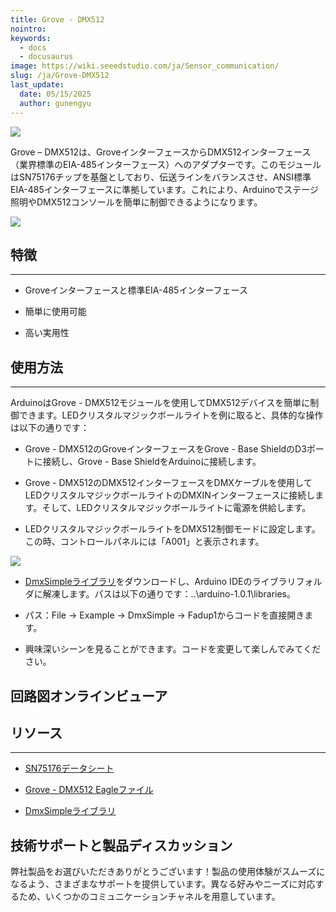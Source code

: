 ```yaml
---
title: Grove - DMX512
nointro:
keywords:
  - docs
  - docusaurus
image: https://wiki.seeedstudio.com/ja/Sensor_communication/
slug: /ja/Grove-DMX512
last_update:
  date: 05/15/2025
  author: gunengyu
---
```



![](https://files.seeedstudio.com/wiki/Grove-DMX512/img/DMX512_01.jpg)

Grove – DMX512は、GroveインターフェースからDMX512インターフェース（業界標準のEIA-485インターフェース）へのアダプターです。このモジュールはSN75176チップを基盤としており、伝送ラインをバランスさせ、ANSI標準EIA-485インターフェースに準拠しています。これにより、Arduinoでステージ照明やDMX512コンソールを簡単に制御できるようになります。

[![](https://files.seeedstudio.com/wiki/Seeed-WiKi/docs/images/300px-Get_One_Now_Banner-ragular.png)](https://www.seeedstudio.com/Grove-DMX512-p-1447.html)

## 特徴

---

* Groveインターフェースと標準EIA-485インターフェース

* 簡単に使用可能

* 高い実用性

## 使用方法

---
ArduinoはGrove - DMX512モジュールを使用してDMX512デバイスを簡単に制御できます。LEDクリスタルマジックボールライトを例に取ると、具体的な操作は以下の通りです：

* Grove - DMX512のGroveインターフェースをGrove - Base ShieldのD3ポートに接続し、Grove - Base ShieldをArduinoに接続します。

* Grove - DMX512のDMX512インターフェースをDMXケーブルを使用してLEDクリスタルマジックボールライトのDMXINインターフェースに接続します。そして、LEDクリスタルマジックボールライトに電源を供給します。

* LEDクリスタルマジックボールライトをDMX512制御モードに設定します。この時、コントロールパネルには「A001」と表示されます。

![](https://files.seeedstudio.com/wiki/Grove-DMX512/img/DMX512_Usage.jpg)

* [DmxSimpleライブラリ](https://files.seeedstudio.com/wiki/Grove-DMX512/res/DmxSimple.zip)をダウンロードし、Arduino IDEのライブラリフォルダに解凍します。パスは以下の通りです：..\arduino-1.0.1\libraries。

* パス：File -> Example -> DmxSimple -> Fadup1からコードを直接開きます。

* 興味深いシーンを見ることができます。コードを変更して楽しんでみてください。

## 回路図オンラインビューア

<div className="altium-ecad-viewer" data-project-src="https://files.seeedstudio.com/wiki/Grove-DMX512/res/Grove-DMX512_Eagle_File.zip" style={{borderRadius: '0px 0px 4px 4px', height: 500, borderStyle: 'solid', borderWidth: 1, borderColor: 'rgb(241, 241, 241)', overflow: 'hidden', maxWidth: 1280, maxHeight: 700, boxSizing: 'border-box'}}>
</div>

## リソース

---
* [SN75176データシート](https://files.seeedstudio.com/wiki/Grove-DMX512/res/Sn75176a.pdf)

* [Grove - DMX512 Eagleファイル](https://files.seeedstudio.com/wiki/Grove-DMX512/res/Grove-DMX512_Eagle_File.zip)

* [DmxSimpleライブラリ](https://files.seeedstudio.com/wiki/Grove-DMX512/res/DmxSimple.zip)

## 技術サポートと製品ディスカッション

弊社製品をお選びいただきありがとうございます！製品の使用体験がスムーズになるよう、さまざまなサポートを提供しています。異なる好みやニーズに対応するため、いくつかのコミュニケーションチャネルを用意しています。

<div class="button_tech_support_container">
<a href="https://forum.seeedstudio.com/" class="button_forum"></a> 
<a href="https://www.seeedstudio.com/contacts" class="button_email"></a>
</div>

<div class="button_tech_support_container">
<a href="https://discord.gg/eWkprNDMU7" class="button_discord"></a> 
<a href="https://github.com/Seeed-Studio/wiki-documents/discussions/69" class="button_discussion"></a>
</div>